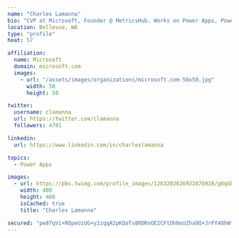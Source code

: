 ```yaml
---
name: "Charles Lamanna"
bio: "CVP at Microsoft, Founder @ MetricsHub. Works on Power Apps, Power Automate, Power Virtual Agent, Common Data Service and Dynamics 365."
location: Bellevue, WA
type: "profile"
heat: 57

affiliation:
  name: Microsoft
  domain: microsoft.com
  images:
    - url: "/assets/images/organizations/microsoft.com-50x50.jpg"
      width: 50
      height: 50

twitter:
  username: clamanna
  url: https://twitter.com/clamanna
  followers: 4701

linkedin:
  url: https://www.linkedin.com/in/charleslamanna

topics:
  - Power Apps

images:
  - url: https://pbs.twimg.com/profile_images/1263202626922876928/g6qGbHZ-_400x400.jpg
    width: 400
    height: 400
    isCached: true
    title: "Charles Lamanna"

secured: "pe87qVi+ROpeUzUG+y2zqqA2pKQoTs8RDRnOEICFtDhNxUZha0Q+JrFY4OhWt6rAav+30VuKXTrCfXdvnQN6aQiuZ6UP9vcWPdQV2XonJAIW/oBlzC/rojK67hwjCdRLlOaFCi6DZoiRV7DPqOHs4LyxI7Y8fzujiZ8SMABRuOH/2u+8ck39lwsPdIOhoUNux+//PxscyVnqRo0zk/plDBRNLb+iKzAR8RcxpnAX8ROIF1yy+4PYqQe3BMhlHFHG6WgOCUPK7BSKDnsnPs2n7l5HVTnsaZXTW52RnTTCIIbEWZfgly5XiapBFP91A2sjA91J1BsYXBpsvsLPQH8K8gUOrrm+R13/HwsO2EifZZ0jhvMpBKnztqyS6PkK8XtjQiE468KDlS58dp3FhpnyKZUeXiKmfA4ngm93E/aMkg0=;SSoiF1AabMqH0eY6popZdg=="
---
```


